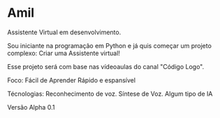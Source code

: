 # Amil
Assistente Virtual em desenvolvimento.

Sou iniciante na programação em Python e já quis começar um projeto complexo: Criar uma Assistente virtual!

Esse projeto será com base nas vídeoaulas do canal "Código Logo".

Foco:
	Fácil de Aprender
	Rápido e espansível

Técnologias:
	Reconhecimento de voz.
	Síntese de Voz.
	Algum tipo de IA

Versão Alpha 0.1